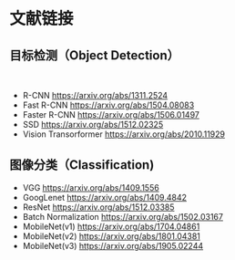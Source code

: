 # 文献链接
## 目标检测（Object Detection）
<br>

* R-CNN https://arxiv.org/abs/1311.2524
* Fast R-CNN https://arxiv.org/abs/1504.08083
* Faster R-CNN https://arxiv.org/abs/1506.01497
* SSD https://arxiv.org/abs/1512.02325
* Vision Transorformer https://arxiv.org/abs/2010.11929



## 图像分类（Classification)

* VGG https://arxiv.org/abs/1409.1556
* GoogLenet  https://arxiv.org/abs/1409.4842
* ResNet https://arxiv.org/abs/1512.03385
* Batch Normalization https://arxiv.org/abs/1502.03167
* MobileNet(v1) https://arxiv.org/abs/1704.04861
* MobileNet(v2) https://arxiv.org/abs/1801.04381
* MobileNet(v3) https://arxiv.org/abs/1905.02244
